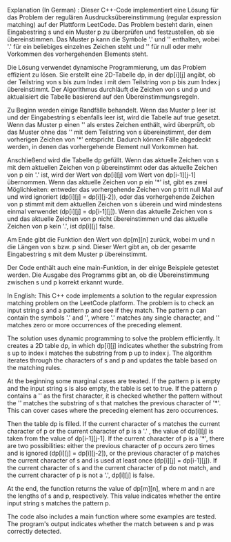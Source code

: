 Explanation (In German) : Dieser C++-Code implementiert eine Lösung für das Problem der regulären Ausdrucksübereinstimmung (regular expression matching) auf der Plattform LeetCode. Das Problem besteht darin, einen Eingabestring s und ein Muster p zu überprüfen und festzustellen, ob sie übereinstimmen. Das Muster p kann die Symbole '.' und '' enthalten, wobei '.' für ein beliebiges einzelnes Zeichen steht und '' für null oder mehr Vorkommen des vorhergehenden Elements steht.

Die Lösung verwendet dynamische Programmierung, um das Problem effizient zu lösen. Sie erstellt eine 2D-Tabelle dp, in der dp[i][j] angibt, ob der Teilstring von s bis zum Index i mit dem Teilstring von p bis zum Index j übereinstimmt. Der Algorithmus durchläuft die Zeichen von s und p und aktualisiert die Tabelle basierend auf den Übereinstimmungsregeln.

Zu Beginn werden einige Randfälle behandelt. Wenn das Muster p leer ist und der Eingabestring s ebenfalls leer ist, wird die Tabelle auf true gesetzt. Wenn das Muster p einen '' als erstes Zeichen enthält, wird überprüft, ob das Muster ohne das '' mit dem Teilstring von s übereinstimmt, der dem vorherigen Zeichen von '*' entspricht. Dadurch können Fälle abgedeckt werden, in denen das vorhergehende Element null Vorkommen hat.

Anschließend wird die Tabelle dp gefüllt. Wenn das aktuelle Zeichen von s mit dem aktuellen Zeichen von p übereinstimmt oder das aktuelle Zeichen von p ein '.' ist, wird der Wert von dp[i][j] vom Wert von dp[i-1][j-1] übernommen. Wenn das aktuelle Zeichen von p ein '*' ist, gibt es zwei Möglichkeiten: entweder das vorhergehende Zeichen von p tritt null Mal auf und wird ignoriert (dp[i][j] = dp[i][j-2]), oder das vorhergehende Zeichen von p stimmt mit dem aktuellen Zeichen von s überein und wird mindestens einmal verwendet (dp[i][j] = dp[i-1][j]). Wenn das aktuelle Zeichen von s und das aktuelle Zeichen von p nicht übereinstimmen und das aktuelle Zeichen von p kein '.', ist dp[i][j] false.

Am Ende gibt die Funktion den Wert von dp[m][n] zurück, wobei m und n die Längen von s bzw. p sind. Dieser Wert gibt an, ob der gesamte Eingabestring s mit dem Muster p übereinstimmt.

Der Code enthält auch eine main-Funktion, in der einige Beispiele getestet werden. Die Ausgabe des Programms gibt an, ob die Übereinstimmung zwischen s und p korrekt erkannt wurde.

In English: This C++ code implements a solution to the regular expression matching problem on the LeetCode platform. The problem is to check an input string s and a pattern p and see if they match. The pattern p can contain the symbols '.' and '', where '.' matches any single character, and '' matches zero or more occurrences of the preceding element.

The solution uses dynamic programming to solve the problem efficiently. It creates a 2D table dp, in which dp[i][j] indicates whether the substring from s up to index i matches the substring from p up to index j. The algorithm iterates through the characters of s and p and updates the table based on the matching rules.

At the beginning some marginal cases are treated. If the pattern p is empty and the input string s is also empty, the table is set to true. If the pattern p contains a '' as the first character, it is checked whether the pattern without the '' matches the substring of s that matches the previous character of '*'. This can cover cases where the preceding element has zero occurrences.

Then the table dp is filled. If the current character of s matches the current character of p or the current character of p is a '.' , the value of dp[i][j] is taken from the value of dp[i-1][j-1]. If the current character of p is a '*', there are two possibilities: either the previous character of p occurs zero times and is ignored (dp[i][j] = dp[i][j-2]), or the previous character of p matches the current character of s and is used at least once (dp[i][j] = dp[i-1][j]). If the current character of s and the current character of p do not match, and the current character of p is not a '.', dp[i][j] is false.

At the end, the function returns the value of dp[m][n], where m and n are the lengths of s and p, respectively. This value indicates whether the entire input string s matches the pattern p.

The code also includes a main function where some examples are tested. The program's output indicates whether the match between s and p was correctly detected.
